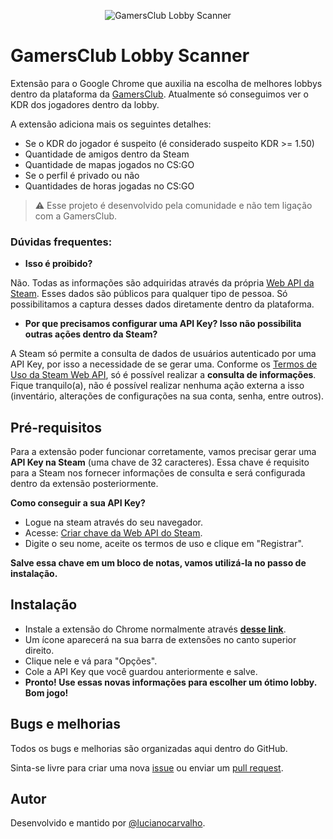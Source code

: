 <p align="center">
    <img title="GamersClub Lobby Scanner" src="https://raw.githubusercontent.com/lucianocarvalho/gamersclub-lobby-scanner/master/example-scanner.gif" />
</p>

# GamersClub Lobby Scanner

Extensão para o Google Chrome que auxilia na escolha de melhores lobbys dentro da plataforma da [GamersClub](https://gamersclub.com.br/). Atualmente só conseguimos ver o KDR dos jogadores dentro da lobby.

A extensão adiciona mais os seguintes detalhes:
- Se o KDR do jogador é suspeito (é considerado suspeito KDR >= 1.50)
- Quantidade de amigos dentro da Steam
- Quantidade de mapas jogados no  CS:GO
- Se o perfil é privado ou não
- Quantidades de horas jogadas no CS:GO

> :warning: Esse projeto é desenvolvido pela comunidade e não tem ligação com a GamersClub.

###  Dúvidas frequentes:

- **Isso é proibido?**

Não. Todas as informações são adquiridas através da própria [Web API da Steam](https://steamcommunity.com/dev?l=portuguese). Esses dados são públicos para qualquer tipo de pessoa. Só possibilitamos a captura desses dados diretamente dentro da plataforma.

- **Por que precisamos configurar uma API Key? Isso não possibilita outras ações dentro da Steam?**

A Steam só permite a consulta de dados de usuários autenticado por uma API Key, por isso a necessidade de se gerar uma. Conforme os [Termos de Uso da Steam Web API](https://steamcommunity.com/dev/apiterms), só é possível realizar a **consulta de informações**. Fique tranquilo(a), não é possível realizar nenhuma ação externa a isso (inventário, alterações de configurações na sua conta, senha, entre outros).

## Pré-requisitos

Para a extensão poder funcionar corretamente, vamos precisar gerar uma **API Key na Steam** (uma chave de 32 caracteres). Essa chave é requisito para a Steam nos fornecer informações de consulta e será configurada dentro da extensão posteriormente.

**Como conseguir a sua API Key?** 
- Logue na steam através do seu navegador.
- Acesse: [Criar chave da Web API do Steam](https://steamcommunity.com/dev/apikey).
- Digite o seu nome, aceite os termos de uso e clique em "Registrar".

**Salve essa chave em um bloco de notas, vamos utilizá-la no passo de instalação.**

## Instalação
- Instale a extensão do Chrome normalmente através **[desse link]()**.
- Um ícone aparecerá na sua barra de extensões no canto superior direito.
- Clique nele e vá para "Opções".
- Cole a API Key que você guardou anteriormente e salve.
- **Pronto! Use essas novas informações para escolher um ótimo lobby. Bom jogo!**

## Bugs e melhorias
Todos os bugs e melhorias são organizadas aqui dentro do GitHub.

Sinta-se livre para criar uma nova [issue](https://github.com/lucianocarvalho/gamersclub-lobby-scanner/issues) ou enviar um [pull request](https://github.com/lucianocarvalho/gamersclub-lobby-scanner/pulls).

## Autor

Desenvolvido e mantido por [@lucianocarvalho](https://github.com/lucianocarvalho).